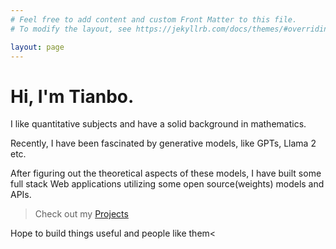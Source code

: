 ```yaml
---
# Feel free to add content and custom Front Matter to this file.
# To modify the layout, see https://jekyllrb.com/docs/themes/#overriding-theme-defaults

layout: page
---
```


<h1>Hi, I'm Tianbo.</h1>

I like quantitative subjects and have a solid background in mathematics.

Recently, I have been fascinated by generative models, like GPTs, Llama 2 etc.

After figuring out the theoretical aspects of these models, I have built some full stack Web applications utilizing some open source(weights) models and APIs. 

> Check out my <a href="{{ site.url }}/projects/">Projects</a>

Hope to build things useful and people like them<

<!-- <h3>I like quantitative subjects and have a solid background in mathematics.</h3>
<h3>Recently, I have been fascinated by generative models, like GPTs, Llama 2 etc.</h3>
<h3>After figuring out the theoretical aspects of these models, I have built some full stack Web applications utilizing some open source models and APIs. <h3>Check out my <a href="{{ site.url }}/projects/">Projects</a></h3></h3>
<h4>Hope to build things useful and people like them</h4> -->

<!-- <a href="https://github.com/{{ site.github_username }}">github</a> -->
